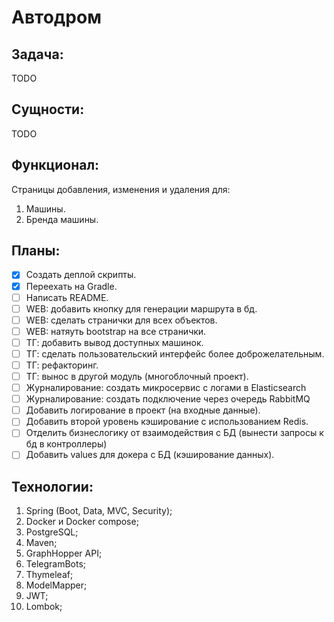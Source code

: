 # Автодром

## Задача:

TODO

## Сущности:

TODO

## Функционал:

Страницы добавления, изменения и удаления для:

1. Машины.
2. Бренда машины.

## Планы:

- [x] Создать деплой скрипты.
- [x] Переехать на Gradle.
- [ ] Написать README.
- [ ] WEB: добавить кнопку для генерации маршрута в бд.
- [ ] WEB: сделать странички для всех объектов.
- [ ] WEB: натяуть bootstrap на все странички.
- [ ] ТГ: добавить вывод доступных машинок.
- [ ] ТГ: сделать пользовательский интерфейс более доброжелательным.
- [ ] ТГ: рефакторинг.
- [ ] ТГ: вынос в другой модуль (многоблочный проект).
- [ ] Журналирование: создать микросервис с логами в Elasticsearch
- [ ] Журналирование: создать подключение через очередь RabbitMQ
- [ ] Добавить логирование в проект (на входные данные).
- [ ] Добавить второй уровень кэширование с использованием Redis.
- [ ] Отделить бизнеслогику от взаимодействия с БД (вынести запросы к бд в контроллеры)
- [ ] Добавить values для докера с БД (кэширование данных).

## Технологии:

1. Spring (Boot, Data, MVC, Security);
2. Docker и Docker compose;
3. PostgreSQL;
4. Maven;
5. GraphHopper API;
6. TelegramBots;
7. Thymeleaf;
8. ModelMapper;
9. JWT;
10. Lombok;
